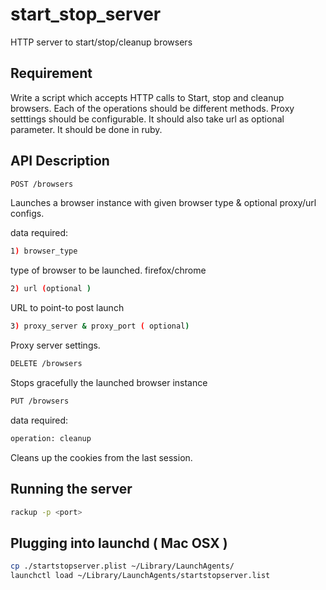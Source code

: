# start_stop_server
HTTP server to start/stop/cleanup browsers

## Requirement

Write a script which accepts HTTP calls to Start, stop and cleanup browsers. Each of the operations should be different methods. Proxy setttings should be configurable. It should also take url as optional parameter. It should be done in ruby.


## API Description

```bash
POST /browsers
```
Launches a browser instance with given browser type & optional proxy/url configs.

data required:
```bash
1) browser_type
```
type of browser to be launched. firefox/chrome
```bash
2) url (optional )
```
URL to point-to post launch
```bash
3) proxy_server & proxy_port ( optional)
```
Proxy server settings.

```bash
DELETE /browsers
```

Stops gracefully the launched browser instance


```bash
PUT /browsers
```
data required:

```bash
operation: cleanup
```

Cleans up the cookies from the last session.

## Running the server

```bash
rackup -p <port>
```
## Plugging into launchd ( Mac OSX )

```bash
cp ./startstopserver.plist ~/Library/LaunchAgents/
launchctl load ~/Library/LaunchAgents/startstopserver.list
```
